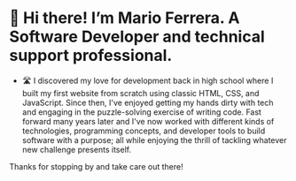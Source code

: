 # 👋 Hi there! I’m Mario Ferrera. A Software Developer and technical support professional.

- 🛣️ I discovered my love for development back in high school where I built my first website from scratch using classic HTML, CSS, and JavaScript. Since then, I've enjoyed getting my hands dirty with tech and engaging in the puzzle-solving exercise of writing code. Fast forward many years later and I've now worked with different kinds of technologies, programming concepts, and developer tools to build software with a purpose; all while enjoying the thrill of tackling whatever new challenge presents itself.

Thanks for stopping by and take care out there!
